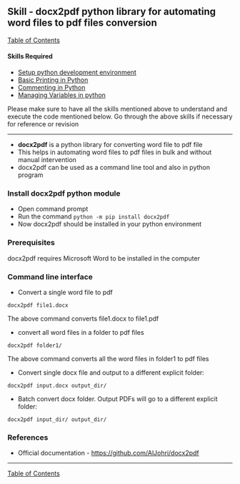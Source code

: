 ## Skill - docx2pdf python library for automating word files to pdf files conversion

[Table of Contents](https://nagasudhir.blogspot.com/2020/04/taming-python-table-of-contents.html)

#### Skills Required
* [Setup python development environment](https://nagasudhir.blogspot.com/2020/04/setup-python-development-environment_14.html)
* [Basic Printing in Python](https://nagasudhir.blogspot.com/2020/04/basic-printing-in-python.html)
* [Commenting in Python](https://nagasudhir.blogspot.com/2020/04/comments-in-python.html)
* [Managing Variables in python](https://nagasudhir.blogspot.com/2020/04/managing-variables-in-python.html)

Please make sure to have all the skills mentioned above to understand and execute the code mentioned below. Go through the above skills if necessary for reference or revision

<hr/>

* **docx2pdf** is a python library for converting word file to pdf file
* This helps in automating word files to pdf files in bulk and without manual intervention 
* docx2pdf can be used as a command line tool and also in python program

### Install docx2pdf python module
* Open command prompt
* Run the command ```python -m pip install docx2pdf```
* Now docx2pdf should be installed in your python environment

### Prerequisites
docx2pdf requires Microsoft Word to be installed in the computer

### Command line interface
* Convert a single word file to pdf
```batch
docx2pdf file1.docx
```
The above command converts file1.docx to file1.pdf 
* convert all word files in a folder to pdf files
```batch
docx2pdf folder1/
```
The above command converts all the word files in folder1 to pdf files
* Convert single docx file and output to a different explicit folder:
```batch
docx2pdf input.docx output_dir/
```
* Batch convert docx folder. Output PDFs will go to a different explicit folder:
```batch
docx2pdf input_dir/ output_dir/
```

### References
* Official documentation - https://github.com/AlJohri/docx2pdf

<hr/>

[Table of Contents](https://nagasudhir.blogspot.com/2020/04/taming-python-table-of-contents.html)




<!--stackedit_data:
eyJoaXN0b3J5IjpbODk4OTMxNzI5LC0xMDQyMzcxNTg1XX0=
-->